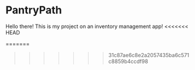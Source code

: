 
# PantryPath

Hello there! This is my project on an inventory management app! 
<<<<<<< HEAD

=======
>>>>>>> 31c87ae6c8e2a2057435ba6c571c8859b4ccdf98
